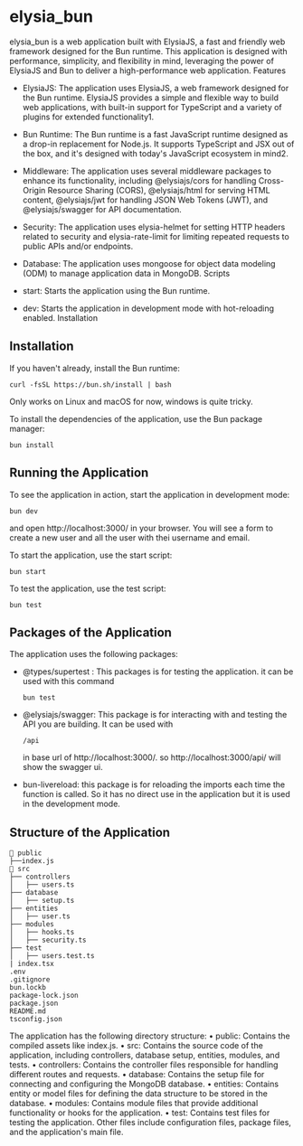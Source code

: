# elysia_bun

elysia_bun is a web application built with ElysiaJS, a fast and friendly web framework designed for the Bun runtime. This application is designed with performance, simplicity, and flexibility in mind, leveraging the power of ElysiaJS and Bun to deliver a high-performance web application.
Features

- ElysiaJS: The application uses ElysiaJS, a web framework designed for the Bun runtime. ElysiaJS provides a simple and flexible way to build web applications, with built-in support for TypeScript and a variety of plugins for extended functionality1.

- Bun Runtime: The Bun runtime is a fast JavaScript runtime designed as a drop-in replacement for Node.js. It supports TypeScript and JSX out of the box, and it's designed with today's JavaScript ecosystem in mind2.

- Middleware: The application uses several middleware packages to enhance its functionality, including @elysiajs/cors for handling Cross-Origin Resource Sharing (CORS), @elysiajs/html for serving HTML content, @elysiajs/jwt for handling JSON Web Tokens (JWT), and @elysiajs/swagger for API documentation.

- Security: The application uses elysia-helmet for setting HTTP headers related to security and elysia-rate-limit for limiting repeated requests to public APIs and/or endpoints.

- Database: The application uses mongoose for object data modeling (ODM) to manage application data in MongoDB.
Scripts

- start: Starts the application using the Bun runtime.

- dev: Starts the application in development mode with hot-reloading enabled.
Installation

## Installation

If you haven't already, install the Bun runtime:
```
curl -fsSL https://bun.sh/install | bash
```
Only works on Linux and macOS for now, windows is quite tricky.

To install the dependencies of the application, use the Bun package manager:
```
bun install
```

## Running the Application

To see the application in action, start the application in development mode:
```
bun dev
```
and open http://localhost:3000/ in your browser. You will see a form to create a new user and all the user with thei username and email.

To start the application, use the start script:
```
bun start
```

To test the application, use the test script:
```
bun test
```

## Packages of the Application

The application uses the following packages:

 - @types/supertest :
    This packages is for testing the application.
    it can be used with this command
    ```
    bun test
    ```

- @elysiajs/swagger:
    This package is for interacting with and testing the API you are building.
    It can be used with
    ```
    /api
    ```
    in base url of http://localhost:3000/. so http://localhost:3000/api/ will show the swagger ui.

- bun-livereload:
    this package is for reloading the imports each time the function is called.
    So it has no direct use in the application but it is used in the development mode.

## Structure of the Application

```
📁 public
├──index.js
📁 src
├── controllers
│   ├── users.ts
├── database
│   ├── setup.ts
├── entities
│   ├── user.ts
├── modules
│   ├── hooks.ts
│   ├── security.ts
├── test
│   ├── users.test.ts
| index.tsx
.env
.gitignore
bun.lockb
package-lock.json
package.json
README.md
tsconfig.json
```

The application has the following directory structure:
	•	public: Contains the compiled assets like ﻿index.js.
	•	src: Contains the source code of the application, including controllers, database setup, entities, modules, and tests.
	•	controllers: Contains the controller files responsible for handling different routes and requests.
	•	database: Contains the setup file for connecting and configuring the MongoDB database.
	•	entities: Contains entity or model files for defining the data structure to be stored in the database.
	•	modules: Contains module files that provide additional functionality or hooks for the application.
	•	test: Contains test files for testing the application.
Other files include configuration files, package files, and the application's main file.
